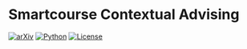 # Smartcourse Contextual Advising

[![arXiv](https://img.shields.io/badge/Paper-arXiv-red)](https://arxiv.org/abs/xxxx.xxxxx)
[![Python](https://img.shields.io/badge/Python-3.9%2B-blue)](#)
[![License](https://img.shields.io/badge/License-MIT-green)](#license)
